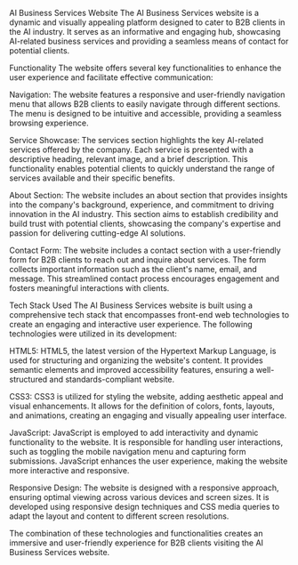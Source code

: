 AI Business Services Website
The AI Business Services website is a dynamic and visually appealing platform designed to cater to B2B clients in the AI industry. It serves as an informative and engaging hub, showcasing AI-related business services and providing a seamless means of contact for potential clients.

Functionality
The website offers several key functionalities to enhance the user experience and facilitate effective communication:

Navigation: The website features a responsive and user-friendly navigation menu that allows B2B clients to easily navigate through different sections. The menu is designed to be intuitive and accessible, providing a seamless browsing experience.

Service Showcase: The services section highlights the key AI-related services offered by the company. Each service is presented with a descriptive heading, relevant image, and a brief description. This functionality enables potential clients to quickly understand the range of services available and their specific benefits.

About Section: The website includes an about section that provides insights into the company's background, experience, and commitment to driving innovation in the AI industry. This section aims to establish credibility and build trust with potential clients, showcasing the company's expertise and passion for delivering cutting-edge AI solutions.

Contact Form: The website includes a contact section with a user-friendly form for B2B clients to reach out and inquire about services. The form collects important information such as the client's name, email, and message. This streamlined contact process encourages engagement and fosters meaningful interactions with clients.

Tech Stack Used
The AI Business Services website is built using a comprehensive tech stack that encompasses front-end web technologies to create an engaging and interactive user experience. The following technologies were utilized in its development:

HTML5: HTML5, the latest version of the Hypertext Markup Language, is used for structuring and organizing the website's content. It provides semantic elements and improved accessibility features, ensuring a well-structured and standards-compliant website.

CSS3: CSS3 is utilized for styling the website, adding aesthetic appeal and visual enhancements. It allows for the definition of colors, fonts, layouts, and animations, creating an engaging and visually appealing user interface.

JavaScript: JavaScript is employed to add interactivity and dynamic functionality to the website. It is responsible for handling user interactions, such as toggling the mobile navigation menu and capturing form submissions. JavaScript enhances the user experience, making the website more interactive and responsive.

Responsive Design: The website is designed with a responsive approach, ensuring optimal viewing across various devices and screen sizes. It is developed using responsive design techniques and CSS media queries to adapt the layout and content to different screen resolutions.

The combination of these technologies and functionalities creates an immersive and user-friendly experience for B2B clients visiting the AI Business Services website.
